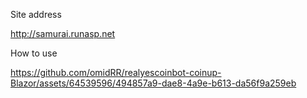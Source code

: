 Site address

http://samurai.runasp.net

How to use

https://github.com/omidRR/realyescoinbot-coinup-Blazor/assets/64539596/494857a9-dae8-4a9e-b613-da56f9a259eb

